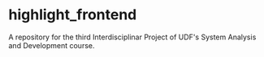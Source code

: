 # highlight_frontend
A repository for the third Interdisciplinar Project of UDF's System Analysis and Development course.
